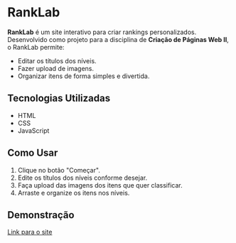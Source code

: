 # RankLab  

**RankLab** é um site interativo para criar rankings personalizados.  
Desenvolvido como projeto para a disciplina de **Criação de Páginas Web II**, o RankLab permite:  

- Editar os títulos dos níveis.  
- Fazer upload de imagens.  
- Organizar itens de forma simples e divertida.  

## Tecnologias Utilizadas  
- HTML  
- CSS  
- JavaScript  

## Como Usar  
1. Clique no botão "Começar".  
2. Edite os títulos dos níveis conforme desejar.  
3. Faça upload das imagens dos itens que quer classificar.  
4. Arraste e organize os itens nos níveis.  

## Demonstração  
[Link para o site](https://rhafaelyreis.github.io/ranklab/)
